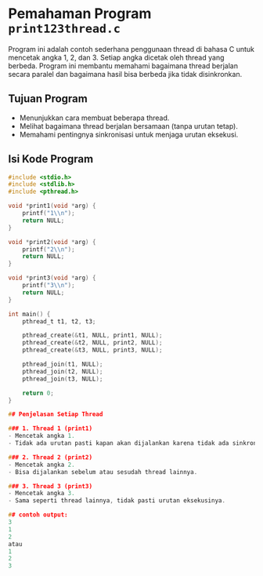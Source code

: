 # Pemahaman Program `print123thread.c` 
Program ini adalah contoh sederhana penggunaan thread di bahasa C untuk mencetak angka 1, 2, dan 3. Setiap angka dicetak oleh thread yang berbeda. Program ini membantu memahami bagaimana thread berjalan secara paralel dan bagaimana hasil bisa berbeda jika tidak disinkronkan.

## Tujuan Program
- Menunjukkan cara membuat beberapa thread.
- Melihat bagaimana thread berjalan bersamaan (tanpa urutan tetap).
- Memahami pentingnya sinkronisasi untuk menjaga urutan eksekusi.

## Isi Kode Program

```c
#include <stdio.h>
#include <stdlib.h>
#include <pthread.h>

void *print1(void *arg) {
    printf("1\\n");
    return NULL;
}

void *print2(void *arg) {
    printf("2\\n");
    return NULL;
}

void *print3(void *arg) {
    printf("3\\n");
    return NULL;
}

int main() {
    pthread_t t1, t2, t3;

    pthread_create(&t1, NULL, print1, NULL);
    pthread_create(&t2, NULL, print2, NULL);
    pthread_create(&t3, NULL, print3, NULL);

    pthread_join(t1, NULL);
    pthread_join(t2, NULL);
    pthread_join(t3, NULL);

    return 0;
}

## Penjelasan Setiap Thread

### 1. Thread 1 (print1)
- Mencetak angka 1.
- Tidak ada urutan pasti kapan akan dijalankan karena tidak ada sinkronisasi.

### 2. Thread 2 (print2)
- Mencetak angka 2.
- Bisa dijalankan sebelum atau sesudah thread lainnya.

### 3. Thread 3 (print3)
- Mencetak angka 3.
- Sama seperti thread lainnya, tidak pasti urutan eksekusinya.

## contoh output:
3
1
2
atau
1
2
3
